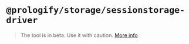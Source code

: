 # `@prologify/storage/sessionstorage-driver`

>The tool is in beta. Use it with caution.
>[More info](https://github.com/prologify/packages/tree/master/libs/storage)
